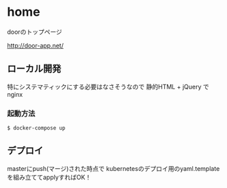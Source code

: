 # home
doorのトップページ

http://door-app.net/

## ローカル開発
特にシステマティックにする必要はなさそうなので
静的HTML + jQuery で nginx

### 起動方法
```
$ docker-compose up
```

## デプロイ
masterにpush(マージ)された時点で
kubernetesのデプロイ用のyaml.templateを組み立ててapplyすればOK！